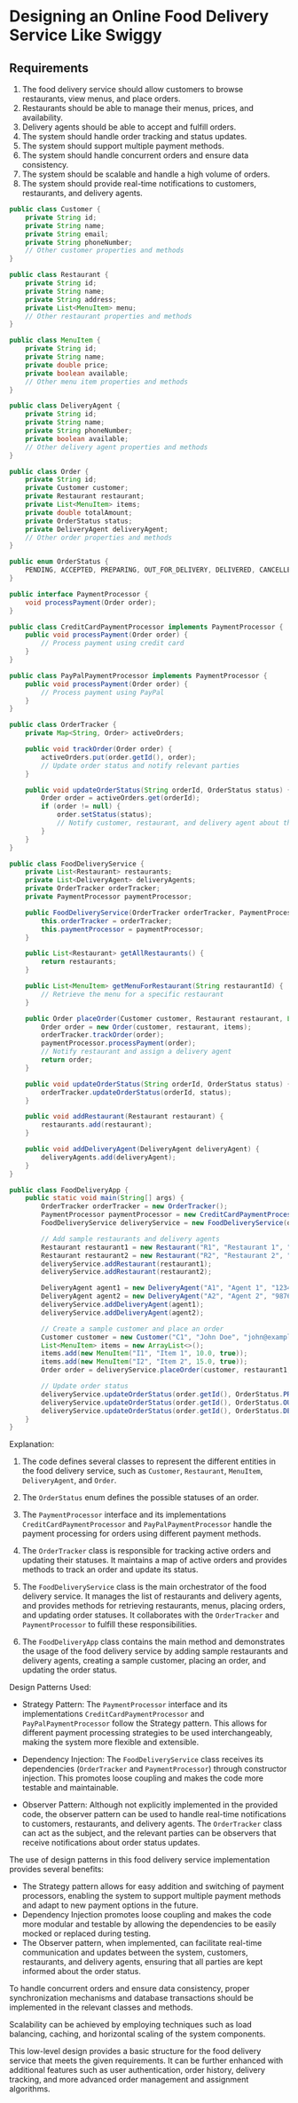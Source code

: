 # Designing an Online Food Delivery Service Like Swiggy

## Requirements
1. The food delivery service should allow customers to browse restaurants, view menus, and place orders.
2. Restaurants should be able to manage their menus, prices, and availability.
3. Delivery agents should be able to accept and fulfill orders.
4. The system should handle order tracking and status updates.
5. The system should support multiple payment methods.
6. The system should handle concurrent orders and ensure data consistency.
7. The system should be scalable and handle a high volume of orders.
8. The system should provide real-time notifications to customers, restaurants, and delivery agents.


```java
public class Customer {
    private String id;
    private String name;
    private String email;
    private String phoneNumber;
    // Other customer properties and methods
}

public class Restaurant {
    private String id;
    private String name;
    private String address;
    private List<MenuItem> menu;
    // Other restaurant properties and methods
}

public class MenuItem {
    private String id;
    private String name;
    private double price;
    private boolean available;
    // Other menu item properties and methods
}

public class DeliveryAgent {
    private String id;
    private String name;
    private String phoneNumber;
    private boolean available;
    // Other delivery agent properties and methods
}

public class Order {
    private String id;
    private Customer customer;
    private Restaurant restaurant;
    private List<MenuItem> items;
    private double totalAmount;
    private OrderStatus status;
    private DeliveryAgent deliveryAgent;
    // Other order properties and methods
}

public enum OrderStatus {
    PENDING, ACCEPTED, PREPARING, OUT_FOR_DELIVERY, DELIVERED, CANCELLED
}

public interface PaymentProcessor {
    void processPayment(Order order);
}

public class CreditCardPaymentProcessor implements PaymentProcessor {
    public void processPayment(Order order) {
        // Process payment using credit card
    }
}

public class PayPalPaymentProcessor implements PaymentProcessor {
    public void processPayment(Order order) {
        // Process payment using PayPal
    }
}

public class OrderTracker {
    private Map<String, Order> activeOrders;

    public void trackOrder(Order order) {
        activeOrders.put(order.getId(), order);
        // Update order status and notify relevant parties
    }

    public void updateOrderStatus(String orderId, OrderStatus status) {
        Order order = activeOrders.get(orderId);
        if (order != null) {
            order.setStatus(status);
            // Notify customer, restaurant, and delivery agent about the status update
        }
    }
}

public class FoodDeliveryService {
    private List<Restaurant> restaurants;
    private List<DeliveryAgent> deliveryAgents;
    private OrderTracker orderTracker;
    private PaymentProcessor paymentProcessor;

    public FoodDeliveryService(OrderTracker orderTracker, PaymentProcessor paymentProcessor) {
        this.orderTracker = orderTracker;
        this.paymentProcessor = paymentProcessor;
    }

    public List<Restaurant> getAllRestaurants() {
        return restaurants;
    }

    public List<MenuItem> getMenuForRestaurant(String restaurantId) {
        // Retrieve the menu for a specific restaurant
    }

    public Order placeOrder(Customer customer, Restaurant restaurant, List<MenuItem> items) {
        Order order = new Order(customer, restaurant, items);
        orderTracker.trackOrder(order);
        paymentProcessor.processPayment(order);
        // Notify restaurant and assign a delivery agent
        return order;
    }

    public void updateOrderStatus(String orderId, OrderStatus status) {
        orderTracker.updateOrderStatus(orderId, status);
    }

    public void addRestaurant(Restaurant restaurant) {
        restaurants.add(restaurant);
    }

    public void addDeliveryAgent(DeliveryAgent deliveryAgent) {
        deliveryAgents.add(deliveryAgent);
    }
}

public class FoodDeliveryApp {
    public static void main(String[] args) {
        OrderTracker orderTracker = new OrderTracker();
        PaymentProcessor paymentProcessor = new CreditCardPaymentProcessor();
        FoodDeliveryService deliveryService = new FoodDeliveryService(orderTracker, paymentProcessor);

        // Add sample restaurants and delivery agents
        Restaurant restaurant1 = new Restaurant("R1", "Restaurant 1", "Address 1");
        Restaurant restaurant2 = new Restaurant("R2", "Restaurant 2", "Address 2");
        deliveryService.addRestaurant(restaurant1);
        deliveryService.addRestaurant(restaurant2);

        DeliveryAgent agent1 = new DeliveryAgent("A1", "Agent 1", "1234567890");
        DeliveryAgent agent2 = new DeliveryAgent("A2", "Agent 2", "9876543210");
        deliveryService.addDeliveryAgent(agent1);
        deliveryService.addDeliveryAgent(agent2);

        // Create a sample customer and place an order
        Customer customer = new Customer("C1", "John Doe", "john@example.com", "1234567890");
        List<MenuItem> items = new ArrayList<>();
        items.add(new MenuItem("I1", "Item 1", 10.0, true));
        items.add(new MenuItem("I2", "Item 2", 15.0, true));
        Order order = deliveryService.placeOrder(customer, restaurant1, items);

        // Update order status
        deliveryService.updateOrderStatus(order.getId(), OrderStatus.PREPARING);
        deliveryService.updateOrderStatus(order.getId(), OrderStatus.OUT_FOR_DELIVERY);
        deliveryService.updateOrderStatus(order.getId(), OrderStatus.DELIVERED);
    }
}
```

Explanation:
1. The code defines several classes to represent the different entities in the food delivery service, such as `Customer`, `Restaurant`, `MenuItem`, `DeliveryAgent`, and `Order`.

2. The `OrderStatus` enum defines the possible statuses of an order.

3. The `PaymentProcessor` interface and its implementations `CreditCardPaymentProcessor` and `PayPalPaymentProcessor` handle the payment processing for orders using different payment methods.

4. The `OrderTracker` class is responsible for tracking active orders and updating their statuses. It maintains a map of active orders and provides methods to track an order and update its status.

5. The `FoodDeliveryService` class is the main orchestrator of the food delivery service. It manages the list of restaurants and delivery agents, and provides methods for retrieving restaurants, menus, placing orders, and updating order statuses. It collaborates with the `OrderTracker` and `PaymentProcessor` to fulfill these responsibilities.

6. The `FoodDeliveryApp` class contains the main method and demonstrates the usage of the food delivery service by adding sample restaurants and delivery agents, creating a sample customer, placing an order, and updating the order status.

Design Patterns Used:
- Strategy Pattern: The `PaymentProcessor` interface and its implementations `CreditCardPaymentProcessor` and `PayPalPaymentProcessor` follow the Strategy pattern. This allows for different payment processing strategies to be used interchangeably, making the system more flexible and extensible.

- Dependency Injection: The `FoodDeliveryService` class receives its dependencies (`OrderTracker` and `PaymentProcessor`) through constructor injection. This promotes loose coupling and makes the code more testable and maintainable.

- Observer Pattern: Although not explicitly implemented in the provided code, the observer pattern can be used to handle real-time notifications to customers, restaurants, and delivery agents. The `OrderTracker` class can act as the subject, and the relevant parties can be observers that receive notifications about order status updates.

The use of design patterns in this food delivery service implementation provides several benefits:
- The Strategy pattern allows for easy addition and switching of payment processors, enabling the system to support multiple payment methods and adapt to new payment options in the future.
- Dependency Injection promotes loose coupling and makes the code more modular and testable by allowing the dependencies to be easily mocked or replaced during testing.
- The Observer pattern, when implemented, can facilitate real-time communication and updates between the system, customers, restaurants, and delivery agents, ensuring that all parties are kept informed about the order status.

To handle concurrent orders and ensure data consistency, proper synchronization mechanisms and database transactions should be implemented in the relevant classes and methods.

Scalability can be achieved by employing techniques such as load balancing, caching, and horizontal scaling of the system components.

This low-level design provides a basic structure for the food delivery service that meets the given requirements. It can be further enhanced with additional features such as user authentication, order history, delivery tracking, and more advanced order management and assignment algorithms.